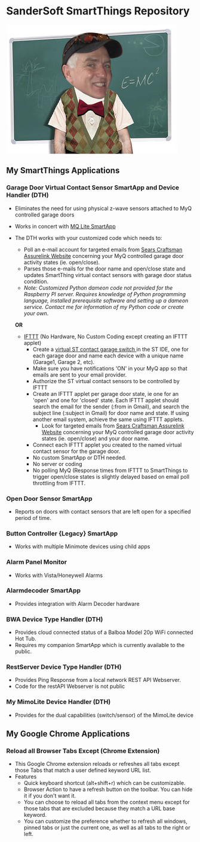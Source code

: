 # SanderSoft SmartThings Repository

![Kurt the Geek](https://raw.githubusercontent.com/KurtSanders/MySmartThingsPersonal/master/Geek.jpg)

## My SmartThings Applications

### Garage Door Virtual Contact Sensor SmartApp and Device Handler (DTH)
- Eliminates the need for using physical z-wave sensors attached to MyQ controlled garage doors
- Works in concert with [MQ Lite SmartApp](https://github.com/brbeaird/SmartThings_MyQ)
- The DTH works with your customized code which needs to: 
	- Poll an e-mail account for targeted emails from [Sears Craftsman Assurelink Website](https://assurelink.craftsman.com/) concerning your MyQ controlled garage door activity states (ie. open/close).  
	- Parses those e-mails for the door name and open/close state and updates SmartThing virtual contact sensors with garage door status condition.  
	- *Note: Customized Python dameon code not provided for the Raspberry PI server.  Requires knowledge of Python programming language, installed prerequisite software and setting up a dameon service.  Contact me for information of my Python code or create your own*.

	**OR**

	- [IFTTT](https://ifttt.com/) (No Hardware, No Custom Coding except creating an IFTTT applet)
		* Create a [virtual ST contact garage switch ](https://github.com/ph4r/SmartThings_MyQ/blob/master/devicetypes/ph4r/virtual-contact-sensor-switch.groovy) in the ST IDE, one for each garage door and name each device with a unique name (Garage1, Garage 2, etc).
		* Make sure you have notifications 'ON' in your MyQ app so that emails are sent to your email provider.
		* Authorize the ST virtual contact sensors to be controlled by IFTTT 
		* Create an IFTTT applet per garage door state, ie one for an 'open' and one for 'closed' state. Each IFTTT applet should search the email for the sender (:from in Gmail), and search the subject line (:subject in Gmail) for door name and state. If using another email system, achieve the same using IFTTT applets.
			- Look for targeted emails from [Sears Craftsman Assurelink Website](https://assurelink.craftsman.com/) concerning your MyQ controlled garage door activity states (ie. open/close) and your door name.
		* Connect each IFTTT applet you created to the named virtual contact sensor for the garage door. 
		* No custom SmartApp or DTH needed.
		* No server or coding
		* No polling MyQ (Response times from IFTTT to SmartThings to trigger open/close states is slightly delayed based on email poll throttling from IFTTT.		  

### Open Door Sensor SmartApp
- Reports on doors with contact sensors that are left open for a specified period of time.

### Button Controller {Legacy} SmartApp
- Works with multiple Minimote devices using child apps

### Alarm Panel Monitor
- Works with Vista/Honeywell Alarms

### Alarmdecoder SmartApp
- Provides integration with Alarm Decoder hardware

### BWA Device Type Handler (DTH)
- Provides cloud connected status of a Balboa Model 20p WiFi connected Hot Tub.  
- Requires my companion SmartApp which is currently available to the public. 

### RestServer Device Type Handler (DTH)
- Provides Ping Response from a local network REST API Webserver.  
- Code for the restAPI Webserver is not public

### My MimoLite Device Handler (DTH)
- Provides for the dual capabilities (switch/sensor) of the MimoLite device

## My Google Chrome Applications

### Reload all Browser Tabs Except (Chrome Extension)
- This Google Chrome extension reloads or refreshes all tabs except those Tabs that match a user defined keyword URL list.
- Features
	- Quick keyboard shortcut (alt+shift+r) which can be customizable.
	- Browser Action to have a refresh button on the toolbar. You can hide it if you don't want it.
	- You can choose to reload all tabs from the context menu except for those tabs that are excluded because they match a URL base keyword.
	- You can customize the preference whether to refresh all windows, pinned tabs or just the current one, as well as all tabs to the right or left.
